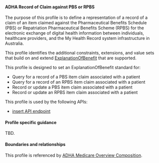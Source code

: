 #### ADHA Record of Claim against PBS or RPBS
The purpose of this profile is to define a representation of a record of a claim of an item claimed against the Pharmaceutical Benefits Schedule (PBS) or Repatriation Pharmaceutical Benefits Scheme (RPBS) for the electronic exchange of digital health information between individuals, healthcare providers, and the My Health Record system infrastructure in Australia.

This profile identifies the additional constraints, extensions, and value sets that build on and extend [ExplanationOfBenefit](http://hl7.org/fhir/R4/explanationofbenefit.html) that are supported. 

This profile is designed to set an ExplanationOfBenefit standard for:
* Query for a record of a PBS item claim associated with a patient
* Query for a record of an RPBS item claim associated with a patient
* Record or update a PBS item claim associated with a patient
* Record or update an RPBS item claim associated with a patient

This profile is used by the following APIs:
* [insert API endpoint](StructureDefinition-TBD-1.html)


#### Profile specific guidance
TBD.


#### Boundaries and relationships
This profile is referenced by 
[ADHA Medicare Overview Composition](StructureDefinition-dh-composition-mov-1.html).

